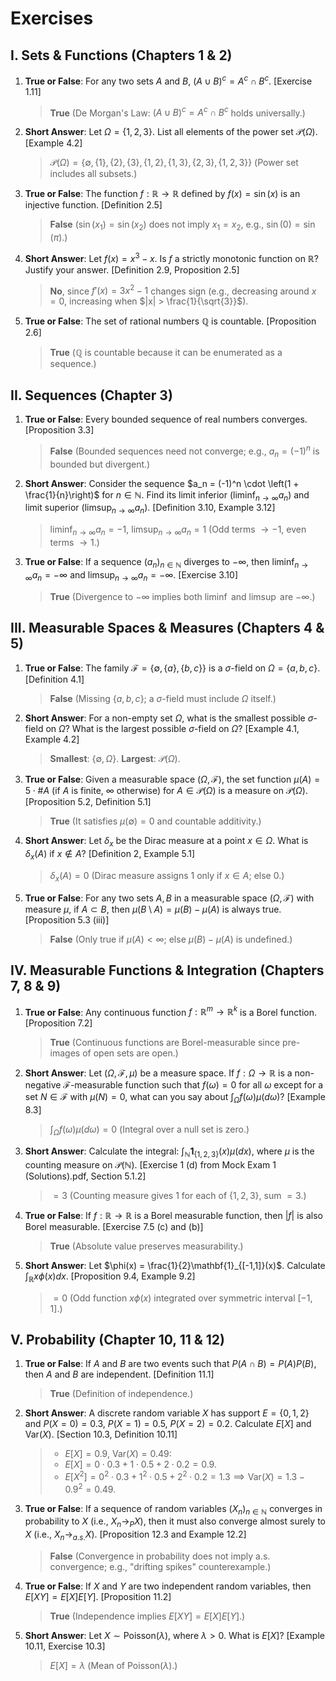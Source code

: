 # Exercises
## I. Sets & Functions (Chapters 1 & 2)
1. **True or False**: For any two sets $A$ and $B$, $(A \cup B)^c = A^c \cap B^c$. [Exercise 1.11]  
    > **True** (De Morgan's Law: $(A \cup B)^c = A^c \cap B^c$ holds universally.)

2. **Short Answer**: Let $\Omega = \{1, 2, 3\}$. List all elements of the power set $\mathcal{P}(\Omega)$. [Example 4.2]  
    > $\mathcal{P}(\Omega) = \{\emptyset, \{1\}, \{2\}, \{3\}, \{1,2\}, \{1,3\}, \{2,3\}, \{1,2,3\}\}$ (Power set includes all subsets.)

3. **True or False**: The function $f: \mathbb{R} \to \mathbb{R}$ defined by $f(x) = \sin(x)$ is an injective function. [Definition 2.5]  
    > **False** ($\sin(x_1) = \sin(x_2)$ does not imply $x_1 = x_2$, e.g., $\sin(0) = \sin(\pi)$.)

4. **Short Answer**: Let $f(x) = x^3 - x$. Is $f$ a strictly monotonic function on $\mathbb{R}$? Justify your answer. [Definition 2.9, Proposition 2.5]  
    > **No**, since $f'(x) = 3x^2 - 1$ changes sign (e.g., decreasing around $x=0$, increasing when $|x| > \frac{1}{\sqrt{3}}$).

5. **True or False**: The set of rational numbers $\mathbb{Q}$ is countable. [Proposition 2.6]  
    > **True** ($\mathbb{Q}$ is countable because it can be enumerated as a sequence.)

## II. Sequences (Chapter 3)
1. **True or False**: Every bounded sequence of real numbers converges. [Proposition 3.3]   
    > **False** (Bounded sequences need not converge; e.g., $a_n = (-1)^n$ is bounded but divergent.)

2. **Short Answer**: Consider the sequence $a_n = (-1)^n \cdot \left(1 + \frac{1}{n}\right)$ for $n \in \mathbb{N}$. Find its limit inferior ($\liminf_{n\to\infty} a_n$) and limit superior ($\limsup_{n\to\infty} a_n$). [Definition 3.10, Example 3.12]  
    > $\liminf_{n \to \infty} a_n = -1$, $\limsup_{n \to \infty} a_n = 1$ (Odd terms $\to -1$, even terms $\to 1$.)

3. **True or False**: If a sequence $(a_n)_{n \in \mathbb{N}}$ diverges to $-\infty$, then $\liminf_{n\to\infty} a_n = -\infty$ and $\limsup_{n\to\infty} a_n = -\infty$. [Exercise 3.10]  
    > **True** (Divergence to $-\infty$ implies both $\liminf$ and $\limsup$ are $-\infty$.)

## III. Measurable Spaces & Measures (Chapters 4 & 5)
1. **True or False**: The family $\mathcal{F} = \{\emptyset, \{a\}, \{b, c\}\}$ is a $\sigma$-field on $\Omega = \{a, b, c\}$. [Definition 4.1]  
    > **False** (Missing $\{a, b, c\}$; a $\sigma$-field must include $\Omega$ itself.)

2. **Short Answer**: For a non-empty set $\Omega$, what is the smallest possible $\sigma$-field on $\Omega$? What is the largest possible $\sigma$-field on $\Omega$? [Example 4.1, Example 4.2]  
    > **Smallest**: $\{\emptyset, \Omega\}$. **Largest**: $\mathcal{P}(\Omega)$.

3. **True or False**: Given a measurable space $(\Omega, \mathcal{F})$, the set function $\mu(A) = 5 \cdot \#A$ (if $A$ is finite, $\infty$ otherwise) for $A \in \mathcal{P}(\Omega)$ is a measure on $\mathcal{P}(\Omega)$. [Proposition 5.2, Definition 5.1]   
    > **True** (It satisfies $\mu(\emptyset) = 0$ and countable additivity.)

4. **Short Answer**: Let $\delta_x$ be the Dirac measure at a point $x \in \Omega$. What is $\delta_x(A)$ if $x \notin A$? [Definition 2, Example 5.1]  
    > $\delta_x(A) = 0$ (Dirac measure assigns 1 only if $x \in A$; else 0.)

5. **True or False**: For any two sets $A, B$ in a measurable space $(\Omega, \mathcal{F})$ with measure $\mu$, if $A \subset B$, then $\mu(B \setminus A) = \mu(B) - \mu(A)$ is always true. [Proposition 5.3 (iii)]  
    > **False** (Only true if $\mu(A) < \infty$; else $\mu(B) - \mu(A)$ is undefined.)

## IV. Measurable Functions & Integration (Chapters 7, 8 & 9)
1. **True or False**: Any continuous function $f: \mathbb{R}^m \to \mathbb{R}^k$ is a Borel function. [Proposition 7.2]  
    > **True** (Continuous functions are Borel-measurable since pre-images of open sets are open.)

2. **Short Answer**: Let $(\Omega, \mathcal{F}, \mu)$ be a measure space. If $f: \Omega \to \mathbb{R}$ is a non-negative $\mathcal{F}$-measurable function such that $f(\omega) = 0$ for all $\omega$ except for a set $N \in \mathcal{F}$ with $\mu(N) = 0$, what can you say about $\int_\Omega f(\omega) \mu(d\omega)$? [Example 8.3]  
    > $\int_\Omega f(\omega) \mu(d\omega) = 0$ (Integral over a null set is zero.)

3. **Short Answer**: Calculate the integral: $\int_{\mathbb{N}} \mathbf{1}_{\{1,2,3\}}(x) \mu(dx)$, where $\mu$ is the counting measure on $\mathcal{P}(\mathbb{N})$. [Exercise 1 (d) from Mock Exam 1 (Solutions).pdf, Section 5.1.2]  
    > $= 3$ (Counting measure gives 1 for each of $\{1,2,3\}$, sum $= 3$.)

4. **True or False**: If $f: \mathbb{R} \to \mathbb{R}$ is a Borel measurable function, then $|f|$ is also Borel measurable. [Exercise 7.5 (c) and (b)]  
    > **True** (Absolute value preserves measurability.)

5. **Short Answer**: Let $\phi(x) = \frac{1}{2}\mathbf{1}_{[-1,1]}(x)$. Calculate $\int_{\mathbb{R}} x \phi(x) dx$. [Proposition 9.4, Example 9.2]  
    > $= 0$ (Odd function $x\phi(x)$ integrated over symmetric interval $[-1,1]$.)

## V. Probability (Chapter 10, 11 & 12)
1. **True or False**: If $A$ and $B$ are two events such that $P(A \cap B) = P(A)P(B)$, then $A$ and $B$ are independent. [Definition 11.1]  
    > **True** (Definition of independence.)

2. **Short Answer**: A discrete random variable $X$ has support $E = \{0, 1, 2\}$ and $P(X=0) = 0.3$, $P(X=1) = 0.5$, $P(X=2) = 0.2$. Calculate $E[X]$ and $\text{Var}(X)$. [Section 10.3, Definition 10.11]  
    > - $E[X] = 0.9$, $\text{Var}(X) = 0.49$:  
    > - $E[X] = 0 \cdot 0.3 + 1 \cdot 0.5 + 2 \cdot 0.2 = 0.9$.  
    > - $E[X^2] = 0^2 \cdot 0.3 + 1^2 \cdot 0.5 + 2^2 \cdot 0.2 = 1.3 \implies \text{Var}(X) = 1.3 - 0.9^2 = 0.49$.

3. **True or False**: If a sequence of random variables $(X_n)_{n \in \mathbb{N}}$ converges in probability to $X$ (i.e., $X_n \to_P X$), then it must also converge almost surely to $X$ (i.e., $X_n \to_{a.s.} X$). [Proposition 12.3 and Example 12.2]  
    > **False** (Convergence in probability does not imply a.s. convergence; e.g., "drifting spikes" counterexample.)

4. **True or False**: If $X$ and $Y$ are two independent random variables, then $E[XY] = E[X]E[Y]$. [Proposition 11.2]  
    > **True** (Independence implies $E[XY] = E[X]E[Y]$.)

5. **Short Answer**: Let $X \sim \text{Poisson}(\lambda)$, where $\lambda > 0$. What is $E[X]$? [Example 10.11, Exercise 10.3]  
    > $E[X] = \lambda$ (Mean of $\text{Poisson}(\lambda)$.)